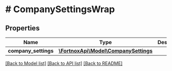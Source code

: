 # # CompanySettingsWrap

## Properties

Name | Type | Description | Notes
------------ | ------------- | ------------- | -------------
**company_settings** | [**\FortnoxApi\Model\CompanySettings**](CompanySettings.md) |  | [optional]

[[Back to Model list]](../../README.md#models) [[Back to API list]](../../README.md#endpoints) [[Back to README]](../../README.md)
